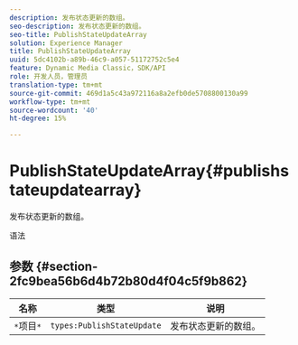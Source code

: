 ```yaml
---
description: 发布状态更新的数组。
seo-description: 发布状态更新的数组。
seo-title: PublishStateUpdateArray
solution: Experience Manager
title: PublishStateUpdateArray
uuid: 5dc4102b-a89b-46c9-a057-51172752c5e4
feature: Dynamic Media Classic，SDK/API
role: 开发人员，管理员
translation-type: tm+mt
source-git-commit: 469d1a5c43a972116a8a2efb0de5708800130a99
workflow-type: tm+mt
source-wordcount: '40'
ht-degree: 15%

---
```



# PublishStateUpdateArray{#publishstateupdatearray}

发布状态更新的数组。

语法

## 参数 {#section-2fc9bea56b6d4b72b80d4f04c5f9b862}

| 名称 | 类型 | 说明 |
|---|---|---|
| `*`项目`*` | `types:PublishStateUpdate` | 发布状态更新的数组。 |

